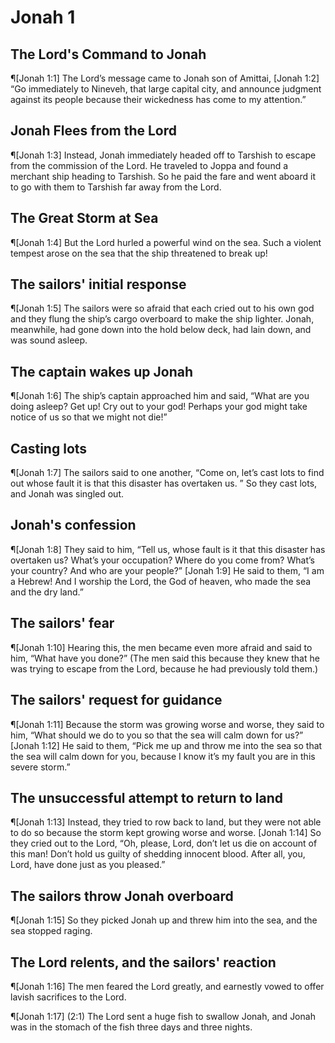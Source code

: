 # Jonah 1

## The Lord's Command to Jonah
¶[Jonah 1:1] The Lord’s message came to Jonah son of Amittai,
[Jonah 1:2] “Go immediately to Nineveh, that large capital city, and announce judgment against its people because their wickedness has come to my attention.”

## Jonah Flees from the Lord
¶[Jonah 1:3] Instead, Jonah immediately headed off to Tarshish to escape from the commission of the Lord. He traveled to Joppa and found a merchant ship heading to Tarshish. So he paid the fare and went aboard it to go with them to Tarshish far away from the Lord.

## The Great Storm at Sea
¶[Jonah 1:4] But the Lord hurled a powerful wind on the sea. Such a violent tempest arose on the sea that the ship threatened to break up!

## The sailors' initial response
¶[Jonah 1:5] The sailors were so afraid that each cried out to his own god and they flung the ship’s cargo overboard to make the ship lighter. Jonah, meanwhile, had gone down into the hold below deck, had lain down, and was sound asleep.

## The captain wakes up Jonah
¶[Jonah 1:6] The ship’s captain approached him and said, “What are you doing asleep? Get up! Cry out to your god! Perhaps your god might take notice of us so that we might not die!”

## Casting lots
¶[Jonah 1:7] The sailors said to one another, “Come on, let’s cast lots to find out whose fault it is that this disaster has overtaken us. ” So they cast lots, and Jonah was singled out.

## Jonah's confession
¶[Jonah 1:8] They said to him, “Tell us, whose fault is it that this disaster has overtaken us? What’s your occupation? Where do you come from? What’s your country? And who are your people?”
[Jonah 1:9] He said to them, “I am a Hebrew! And I worship the Lord, the God of heaven, who made the sea and the dry land.”

## The sailors' fear
¶[Jonah 1:10] Hearing this, the men became even more afraid and said to him, “What have you done?” (The men said this because they knew that he was trying to escape from the Lord, because he had previously told them.)

## The sailors' request for guidance
¶[Jonah 1:11] Because the storm was growing worse and worse, they said to him, “What should we do to you so that the sea will calm down for us?”
[Jonah 1:12] He said to them, “Pick me up and throw me into the sea so that the sea will calm down for you, because I know it’s my fault you are in this severe storm.”

## The unsuccessful attempt to return to land
¶[Jonah 1:13] Instead, they tried to row back to land, but they were not able to do so because the storm kept growing worse and worse.
[Jonah 1:14] So they cried out to the Lord, “Oh, please, Lord, don’t let us die on account of this man! Don’t hold us guilty of shedding innocent blood. After all, you, Lord, have done just as you pleased.”

## The sailors throw Jonah overboard
¶[Jonah 1:15] So they picked Jonah up and threw him into the sea, and the sea stopped raging.

## The Lord relents, and the sailors' reaction
¶[Jonah 1:16] The men feared the Lord greatly, and earnestly vowed to offer lavish sacrifices to the Lord.

¶[Jonah 1:17] (2:1) The Lord sent a huge fish to swallow Jonah, and Jonah was in the stomach of the fish three days and three nights.
